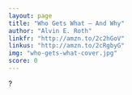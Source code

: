 ```yaml
---
layout: page
title: "Who Gets What — And Why"
author: "Alvin E. Roth"
linkfr: "http://amzn.to/2c2hGoV"
linkus: "http://amzn.to/2cRgbyG" 
img: "who-gets-what-cover.jpg"
score: 0
---
```


?